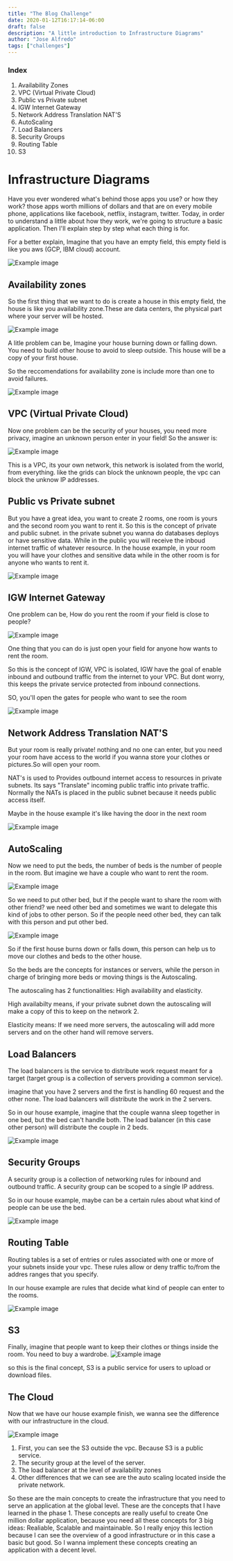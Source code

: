 ```yaml
---
title: "The Blog Challenge"
date: 2020-01-12T16:17:14-06:00
draft: false
description: "A little introduction to Infrastructure Diagrams"
author: "Jose Alfredo"
tags: ["challenges"]
---
```


### Index
1. Availability Zones
2. VPC (Virtual Private Cloud)
3. Public vs Private subnet
4. IGW Internet Gateway
5. Network Address Translation NAT'S
6. AutoScaling
7. Load Balancers
8. Security Groups
9. Routing Table
10. S3

# Infrastructure Diagrams

Have you ever wondered what's behind those apps you use? or how they work? those apps worth millions of dollars
and that are on every mobile phone, applications like facebook, netflix, instagram, twitter.
Today, in order to understand a little about how they work, we're going to structure a basic application. Then I'll explain step by step what each thing is for. 

For a better explain, Imagine that you have an empty field, this empty field is like you aws (GCP, IBM cloud) account. 


![Example image](/images/empty.GIF)



## Availability zones
So the first thing that we want to do is create a house in this empty field, the house is like you availability zone.These are data centers, the physical part where your server will be hosted.

![Example image](/images/house1.GIF)

A litle problem can be, Imagine your house burning down or falling down. You need to build other house to avoid to sleep outside. This house will be a copy of your first house. 

So the reccomendations for availability zone is include more than one to avoid failures.

![Example image](/images/house2.GIF)



## VPC (Virtual Private Cloud)
Now one problem can be the security of your houses, you need more privacy, imagine an unknown person enter in your field! So the answer is:

![Example image](/images/VPC1.GIF)

This is a VPC, its your own network, this network is isolated from the world, from everything. like the grids can block the unknown people, the vpc can block the unknow IP addresses.

## Public vs Private subnet
But you have a great idea, you want to create 2 rooms, one room is yours and the second room you want to rent it. So this is the concept of private and public subnet. in the private subnet you wanna do databases deploys or have sensitive data. While in the public you will receive the inboud internet traffic of whatever resource. In the house example, in your room you will have your clothes and sensitive data while in the other room is for anyone who wants to rent it.

![Example image](/images/privatepublic.GIF)

## IGW Internet Gateway 
One problem can be, How do you rent the room if your field is close to people?


![Example image](/images/IGW.GIF)


One thing that you can do is just open your field for anyone how wants to rent the room. 


So this is the concept of IGW, VPC is isolated, IGW  have the goal of enable inbound and outbound traffic from the internet to your VPC. But dont worry, this keeps the private service protected from inbound connections. 

SO, you'll open the gates for people who want to see the room

![Example image](/images/IGW2.GIF)

## Network Address Translation NAT'S
But your room is really private! nothing and no one can enter, but you need your room have access to the world if you wanna store your clothes or pictures.So will open your room.


NAT's is used to Provides outbound internet access to resources in private subnets. Its says "Translate" incoming public traffic into private traffic. Normally the NATs is placed in the public subnet because it needs
public access itself.


Maybe in the house example it's like having the door in the next room

![Example image](/images/Nat1.GIF)

## AutoScaling

Now we need to put the beds, the number of beds is the number of people in the room. But imagine we have a couple who want to rent the room. 

![Example image](/images/Auto1.GIF)


So we need to put other bed, but if the people want to share the room with other friend? we need other bed and sometimes we want to delegate this kind of jobs to other person. So if the people need other bed, they
can talk with this person and put other bed. 


![Example image](/images/Auto2.GIF)


So if the first house burns down or falls down, this person can help us to move our clothes and beds to the other house.


So the beds are the concepts for instances or servers, while the person in charge of bringing more beds or moving things is the Autoscaling. 


The autoscaling has 2 functionalities: High availability and elasticity.


High availabilty means, if your private subnet down the autoscaling will make a copy of this to keep on the network 2.


Elasticity means: If we need more servers, the autoscaling will add more servers and on the other hand will remove servers.

## Load Balancers
The load balancers is the service to distribute work request meant for a target (target group is a collection of servers providing a common service).

imagine that you have 2 servers and the first is handling 60 request and the other none. The load balancers will distribute the work in the 2 servers.


So in our house example, imagine that the couple wanna sleep together in one bed, but the bed can't handle both. The load balancer (in this case other person) will distribute 
the couple in 2 beds.

![Example image](/images/load1.GIF)

## Security Groups

A security group is a collection of networking rules for inbound and outbound traffic. A security group can be scoped to a single IP address.


So in our house example, maybe can be a certain rules about what kind of people can be use the bed. 


![Example image](/images/sg1.GIF)

## Routing Table
Routing tables is a set of entries or rules associated with one or more of your subnets inside your vpc. These rules allow or deny traffic to/from the addres ranges that you specify.


In our house example are rules that decide what kind of people can enter to the rooms.


![Example image](/images/routing1.GIF)

## S3
Finally, imagine that people want to keep their clothes or things inside the room. You need to buy a wardrobe.
![Example image](/images/S3.GIF)


so this is the final concept, S3 is a public service for users to upload or download files.


## The Cloud
Now that we have our house example finish, we wanna see the difference with our infrastructure in the cloud.

![Example image](/images/diagrama2.PNG)

1. First, you can see the S3 outside the vpc. Because S3 is a public service.
2. The security group at the level of the server.
3. The load balancer at the level of availability zones
4. Other differences that we can see are the auto scaling located inside the private network.


So these are the main concepts to create the infrastructure that you need to serve an application at the global level. These are the concepts that I have learned in the phase 1. These concepts are really useful to create One million dollar application, because you need all these concepts for 3 big ideas: Realiable, Scalable and maintainable. So I really enjoy this lection because I can see the overview of a good infrastructure or in this case a basic but good. So I wanna implement these concepts creating an application with a decent level.